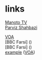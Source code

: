 # links
[Manoto TV](https://www.manototv.com/live/)<br/>
[Parviz Shahbazi](http://www.parvizshahbazi.com/)<br/>

[VOA](https://ir.voanews.com/)<br/>
[BBC Farsi] (<a href="http://www.bbc.com/persian"></a>)<br/>
[BBC Farsi] (<a href="http://www.bbc.com/persian" target="_blank"></a>)<br/>
<a href="http://example.com/" target="_blank">example</a>
(<a href="http://ir.voanews.com/" target="_blank">VOA</a>)<br/>
